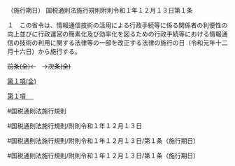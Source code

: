 （施行期日）
国税通則法施行規則附則令和１年１２月１３日第１条

１　この省令は、情報通信技術の活用による行政手続等に係る関係者の利便性の向上並びに行政運営の簡素化及び効率化を図るための行政手続等における情報通信の技術の利用に関する法律等の一部を改正する法律の施行の日（令和元年十二月十六日）から施行する。

~~前条(全)←~~　~~→次条(全)~~

[第１項(全)](国税通則法施行規則附則令和１年１２月１３日第１条第１項_.md)  

[第１項 　 ](国税通則法施行規則附則令和１年１２月１３日第１条第１項.md)  

#国税通則法施行規則

#国税通則法施行規則/附則令和１年１２月１３日

#国税通則法施行規則/附則令和１年１２月１３日/第１条（施行期日）

#国税通則法施行規則/附則令和１年１２月１３日/第１条（施行期日）

